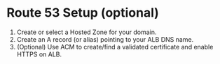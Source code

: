 # Route 53 Setup (optional)

1. Create or select a Hosted Zone for your domain.
2. Create an A record (or alias) pointing to your ALB DNS name.
3. (Optional) Use ACM to create/find a validated certificate and enable HTTPS on ALB.
